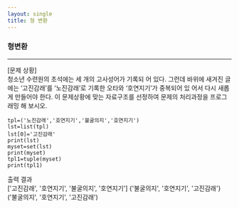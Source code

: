 ```yaml
---
layout: single
title: 형 변환
---
```


### 형변환
---
[문제 상황]  
청소년 수련원의 초석에는 세 개의 고사성어가 기록되
어 있다. 그런데 바위에 새겨진 글에는 ‘고진감래’를 ‘노진감래’로 기록한 오타와 ‘호연지기’가 중복되어 있
어서 다시 새롭게 만들어야 한다. 이 문제상황에 맞는
자료구조를 선정하여 문제의 처리과정을 프로그래밍
해 보시오.
~~~pyhton
tpl=('노진감래','호연지기','불굴의지','호연지기')
lst=list(tpl)
lst[0]='고진감래'
print(lst)
myset=set(lst)
print(myset)
tpl1=tuple(myset)
print(tpl1)
~~~
출력 결과  
['고진감래', '호연지기', '불굴의지', '호연지기']
{'불굴의지', '호연지기', '고진감래'}
('불굴의지', '호연지기', '고진감래')
